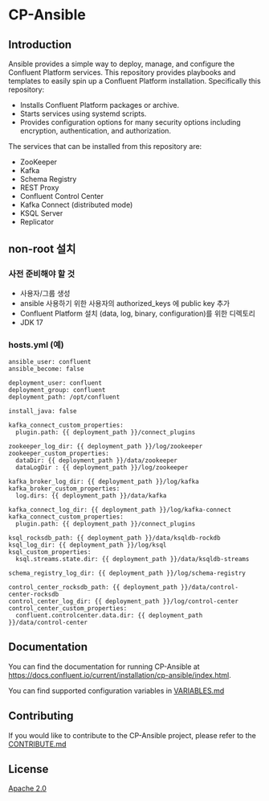 
# CP-Ansible

## Introduction

Ansible provides a simple way to deploy, manage, and configure the Confluent Platform services. This repository provides playbooks and templates to easily spin up a Confluent Platform installation. Specifically this repository:

* Installs Confluent Platform packages or archive.
* Starts services using systemd scripts.
* Provides configuration options for many security options including encryption, authentication, and authorization.

The services that can be installed from this repository are:

* ZooKeeper
* Kafka
* Schema Registry
* REST Proxy
* Confluent Control Center
* Kafka Connect (distributed mode)
* KSQL Server
* Replicator


## non-root 설치

### 사전 준비해야 할 것
- 사용자/그룹 생성
- ansible 사용하기 위한 사용자의 authorized_keys 에 public key 추가
- Confluent Platform 설치 (data, log, binary, configuration)를 위한 디렉토리
- JDK 17 

### hosts.yml (예)
```
ansible_user: confluent
ansible_become: false

deployment_user: confluent
deployment_group: confluent
deployment_path: /opt/confluent

install_java: false

kafka_connect_custom_properties:
  plugin.path: {{ deployment_path }}/connect_plugins

zookeeper_log_dir: {{ deployment_path }}/log/zookeeper
zookeeper_custom_properties:
  dataDir: {{ deployment_path }}/data/zookeeper
  dataLogDir : {{ deployment_path }}/log/zookeeper

kafka_broker_log_dir: {{ deployment_path }}/log/kafka
kafka_broker_custom_properties:
  log.dirs: {{ deployment_path }}/data/kafka

kafka_connect_log_dir: {{ deployment_path }}/log/kafka-connect
kafka_connect_custom_properties:
  plugin.path: {{ deployment_path }}/connect_plugins

ksql_rocksdb_path: {{ deployment_path }}/data/ksqldb-rockdb
ksql_log_dir: {{ deployment_path }}/log/ksql
ksql_custom_properties:
  ksql.streams.state.dir: {{ deployment_path }}/data/ksqldb-streams

schema_registry_log_dir: {{ deployment_path }}/log/schema-registry

control_center_rocksdb_path: {{ deployment_path }}/data/control-center-rocksdb
control_center_log_dir: {{ deployment_path }}/log/control-center
control_center_custom_properties:
  confluent.controlcenter.data.dir: {{ deployment_path }}/data/control-center
```

## Documentation

You can find the documentation for running CP-Ansible at https://docs.confluent.io/current/installation/cp-ansible/index.html.

You can find supported configuration variables in [VARIABLES.md](docs/VARIABLES.md)

## Contributing

If you would like to contribute to the CP-Ansible project, please refer to the [CONTRIBUTE.md](docs/CONTRIBUTING.md)


## License

[Apache 2.0](docs/LICENSE.md)
